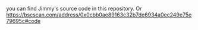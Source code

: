 you can find Jimmy's source code in this repository.
Or
https://bscscan.com/address/0x0cbb0ae89163c32b7de6934a0ec249e75e79695c#code
